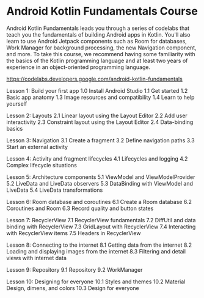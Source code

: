 # Android Kotlin Fundamentals Course
Android Kotlin Fundamentals leads you through a series of codelabs that teach you the fundamentals of building Android apps in Kotlin. You'll also learn to use Android Jetpack components such as Room for databases, Work Manager for background processing, the new Navigation component, and more. To take this course, we recommend having some familiarity with the basics of the Kotlin programming language and at least two years of experience in an object-oriented programming language.

https://codelabs.developers.google.com/android-kotlin-fundamentals

[Table of Content]:(https://developer.android.com/courses/kotlin-android-fundamentals/toc)

Lesson 1: Build your first app
1.0 Install Android Studio
1.1 Get started
1.2 Basic app anatomy
1.3 Image resources and compatibility
1.4 Learn to help yourself

Lesson 2: Layouts
2.1 Linear layout using the Layout Editor
2.2 Add user interactivity
2.3 Constraint layout using the Layout Editor
2.4 Data-binding basics

Lesson 3: Navigation
3.1 Create a fragment
3.2 Define navigation paths
3.3 Start an external activity

Lesson 4: Activity and fragment lifecycles
4.1 Lifecycles and logging
4.2 Complex lifecycle situations

Lesson 5: Architecture components
5.1 ViewModel and ViewModelProvider
5.2 LiveData and LiveData observers
5.3 DataBinding with ViewModel and LiveData
5.4 LiveData transformations

Lesson 6: Room database and coroutines
6.1 Create a Room database
6.2 Coroutines and Room
6.3 Record quality and button states

Lesson 7: RecyclerView
7.1 RecyclerView fundamentals
7.2 DiffUtil and data binding with RecyclerView
7.3 GridLayout with RecyclerView
7.4 Interacting with RecyclerView items
7.5 Headers in RecyclerView

Lesson 8: Connecting to the internet
8.1 Getting data from the internet
8.2 Loading and displaying images from the internet
8.3 Filtering and detail views with internet data

Lesson 9: Repository
9.1 Repository
9.2 WorkManager

Lesson 10: Designing for everyone
10.1 Styles and themes
10.2 Material Design, dimens, and colors
10.3 Design for everyone
